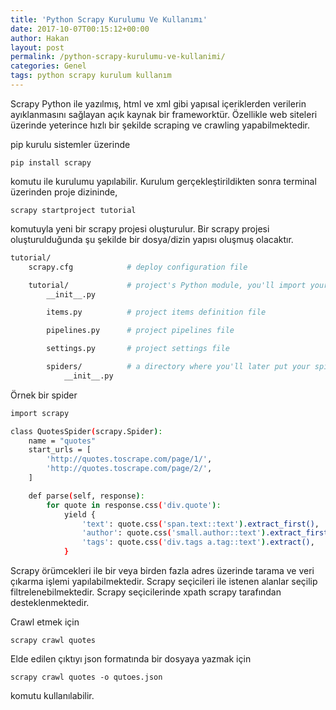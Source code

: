 ```yaml
---
title: 'Python Scrapy Kurulumu Ve Kullanımı'
date: 2017-10-07T00:15:12+00:00
author: Hakan
layout: post
permalink: /python-scrapy-kurulumu-ve-kullanimi/
categories: Genel
tags: python scrapy kurulum kullanım
---
```


Scrapy Python ile yazılmış, html ve xml gibi yapısal içeriklerden verilerin ayıklanmasını sağlayan açık kaynak bir frameworktür. Özellikle web siteleri üzerinde yeterince hızlı bir şekilde scraping ve crawling yapabilmektedir.

pip kurulu sistemler üzerinde

`pip install scrapy`

komutu ile kurulumu yapılabilir. Kurulum gerçekleştirildikten sonra terminal üzerinden proje dizininde,

`scrapy startproject tutorial`

komutuyla yeni bir scrapy projesi oluşturulur. Bir scrapy projesi oluşturulduğunda şu şekilde bir dosya/dizin yapısı oluşmuş olacaktır.

```bash
tutorial/
    scrapy.cfg            # deploy configuration file

    tutorial/             # project's Python module, you'll import your code from here
        __init__.py

        items.py          # project items definition file

        pipelines.py      # project pipelines file

        settings.py       # project settings file

        spiders/          # a directory where you'll later put your spiders
            __init__.py
```

Örnek bir spider 

```bash
import scrapy

class QuotesSpider(scrapy.Spider):
    name = "quotes"
    start_urls = [
        'http://quotes.toscrape.com/page/1/',
        'http://quotes.toscrape.com/page/2/',
    ]

    def parse(self, response):
        for quote in response.css('div.quote'):
            yield {
                'text': quote.css('span.text::text').extract_first(),
                'author': quote.css('small.author::text').extract_first(),
                'tags': quote.css('div.tags a.tag::text').extract(),
            }
```

Scrapy örümcekleri ile bir veya birden fazla adres üzerinde tarama ve veri çıkarma işlemi yapılabilmektedir. Scrapy seçicileri ile istenen alanlar seçilip filtrelenebilmektedir. Scrapy seçicilerinde xpath scrapy tarafından desteklenmektedir.

Crawl etmek için 

`scrapy crawl quotes`

Elde edilen çıktıyı json formatında bir dosyaya yazmak için

`scrapy crawl quotes -o qutoes.json`

komutu kullanılabilir.
